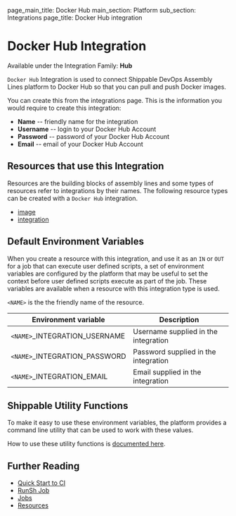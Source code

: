 page_main_title: Docker Hub
main_section: Platform
sub_section: Integrations
page_title: Docker Hub integration

# Docker Hub Integration

Available under the Integration Family: **Hub**

`Docker Hub` Integration is used to connect Shippable DevOps Assembly Lines platform to Docker Hub so that you can pull and push Docker images.

You can create this from the integrations page. This is the information you would require to create this integration:

* **Name** -- friendly name for the integration
* **Username** -- login to your Docker Hub Account
* **Password** -- password of your Docker Hub Account
* **Email** -- email of your Docker Hub Account

## Resources that use this Integration
Resources are the building blocks of assembly lines and some types of resources refer to integrations by their names. The following resource types can be created with a `Docker Hub` integration.

* [image](/platform/workflow/resource/image)
* [integration](/platform/workflow/resource/integration)

## Default Environment Variables
When you create a resource with this integration, and use it as an `IN` or `OUT` for a job that can execute user defined scripts, a set of environment variables are configured by the platform that may be useful to set the context before user defined scripts execute as part of the job. These variables are available when a resource with this integration type is used.

`<NAME>` is the the friendly name of the resource.

| Environment variable						| Description                         |
| ------------- 								|------------------------------------ |
| `<NAME>`\_INTEGRATION\_USERNAME   		| Username supplied in the integration |
| `<NAME>`\_INTEGRATION\_PASSWORD			| Password supplied in the integration |
| `<NAME>`\_INTEGRATION\_EMAIL			| Email supplied in the integration |

## Shippable Utility Functions
To make it easy to use these environment variables, the platform provides a command line utility that can be used to work with these values.

How to use these utility functions is [documented here](/platform/tutorial/workflow/howto-use-shipctl).

## Further Reading
* [Quick Start to CI](/getting-started/ci-sample)
* [RunSh Job](/platform/workflow/job/runsh)
* [Jobs](/platform/workflow/job/overview)
* [Resources](/platform/workflow/resource/overview)
